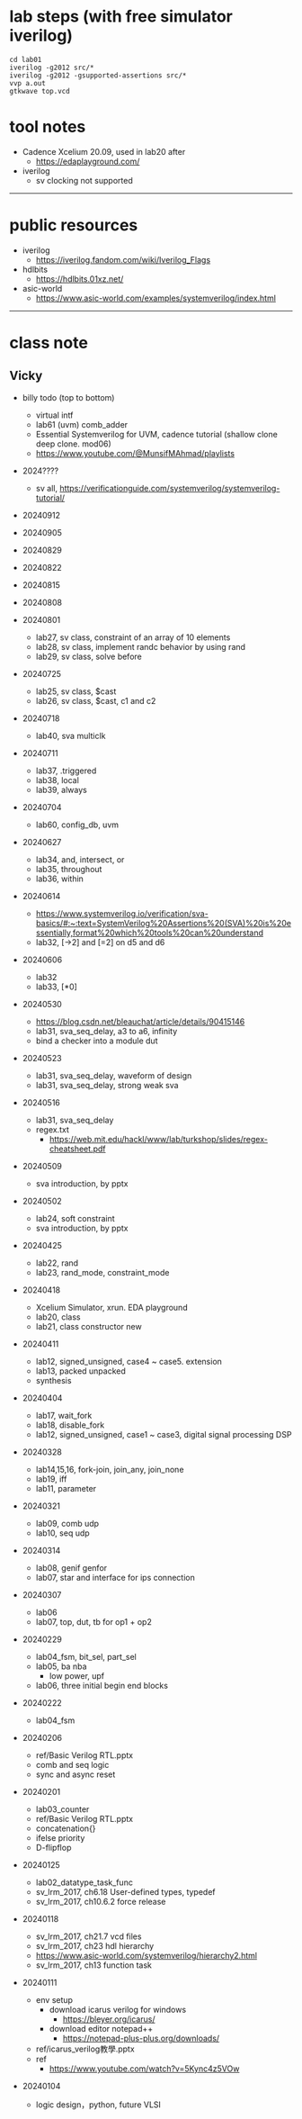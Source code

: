 # lab steps (with free simulator iverilog)
	cd lab01
	iverilog -g2012 src/*
	iverilog -g2012 -gsupported-assertions src/*
	vvp a.out
	gtkwave top.vcd
# tool notes
- Cadence Xcelium 20.09, used in lab20 after
	- https://edaplayground.com/
- iverilog
	- sv clocking not supported
---
# public resources
- iverilog
	- https://iverilog.fandom.com/wiki/Iverilog_Flags
- hdlbits
	- https://hdlbits.01xz.net/
- asic-world
	- https://www.asic-world.com/examples/systemverilog/index.html	
---
# class note

## Vicky
- billy todo (top to bottom)
	- virtual intf
	- lab61 (uvm) comb_adder
	- Essential Systemverilog for UVM, cadence tutorial (shallow clone deep clone. mod06)
	- https://www.youtube.com/@MunsifMAhmad/playlists

- 2024????
	- sv all, https://verificationguide.com/systemverilog/systemverilog-tutorial/

- 20240912

- 20240905

- 20240829

- 20240822

- 20240815

- 20240808

- 20240801
	- lab27, sv class, constraint of an array of 10 elements
	- lab28, sv class, implement randc behavior by using rand 
	- lab29, sv class, solve before
- 20240725
	- lab25, sv class, $cast
	- lab26, sv class, $cast, c1 and c2
- 20240718
	- lab40, sva multiclk
- 20240711
	- lab37, .triggered
	- lab38, local
	- lab39, always
- 20240704
	- lab60, config_db, uvm
- 20240627
	- lab34, and, intersect, or
	- lab35, throughout
	- lab36, within
- 20240614
	- https://www.systemverilog.io/verification/sva-basics/#:~:text=SystemVerilog%20Assertions%20(SVA)%20is%20essentially,format%20which%20tools%20can%20understand
	- lab32, [->2] and [=2] on d5 and d6
- 20240606
	- lab32
	- lab33, [*0]
- 20240530
	- https://blog.csdn.net/bleauchat/article/details/90415146
	- lab31, sva_seq_delay, a3 to a6, infinity
	- bind a checker into a module dut
- 20240523
	- lab31, sva_seq_delay, waveform of design 
	- lab31, sva_seq_delay, strong weak sva 
- 20240516
	- lab31, sva_seq_delay
	- regex.txt
		- https://web.mit.edu/hackl/www/lab/turkshop/slides/regex-cheatsheet.pdf
- 20240509
	- sva introduction, by pptx	
- 20240502
	- lab24, soft constraint
	- sva introduction, by pptx
- 20240425
	- lab22, rand
	- lab23, rand_mode, constraint_mode
- 20240418
	- Xcelium Simulator, xrun. EDA playground
	- lab20, class
	- lab21, class constructor new
- 20240411
	- lab12, signed_unsigned, case4 ~ case5. extension
	- lab13, packed unpacked
	- synthesis
- 20240404
	- lab17, wait_fork
	- lab18, disable_fork
	- lab12, signed_unsigned, case1 ~ case3, digital signal processing DSP
- 20240328
	- lab14,15,16, fork-join, join_any, join_none
	- lab19, iff
	- lab11, parameter
- 20240321
	- lab09, comb udp
	- lab10, seq udp
- 20240314
	- lab08, genif genfor
	- lab07, star and interface for ips connection
- 20240307
	- lab06
	- lab07, top, dut, tb for op1 + op2
- 20240229
	- lab04_fsm, bit_sel, part_sel
	- lab05, ba nba
		- low power, upf
	- lab06, three initial begin end blocks
- 20240222
	- lab04_fsm
- 20240206
	- ref/Basic Verilog RTL.pptx
	- comb and seq logic
	- sync and async reset
- 20240201
	- lab03_counter
	- ref/Basic Verilog RTL.pptx
	- concatenation{}
	- ifelse priority
	- D-flipflop
- 20240125
	- lab02_datatype_task_func
	- sv_lrm_2017, ch6.18 User-defined types, typedef
	- sv_lrm_2017, ch10.6.2 force release
- 20240118
	- sv_lrm_2017, ch21.7 vcd files
	- sv_lrm_2017, ch23 hdl hierarchy
	- https://www.asic-world.com/systemverilog/hierarchy2.html
	- sv_lrm_2017, ch13 function task
- 20240111
	- env setup
		- download icarus verilog for windows
			- https://bleyer.org/icarus/
		- download editor notepad++
			- https://notepad-plus-plus.org/downloads/
	- ref/icarus_verilog教學.pptx
	- ref
		- https://www.youtube.com/watch?v=5Kync4z5VOw
- 20240104
	- logic design，python, future VLSI

	